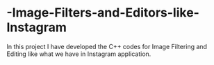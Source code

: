 # -Image-Filters-and-Editors-like-Instagram
In this project I have developed the C++ codes for Image Filtering and Editing like what we have in Instagram application.
